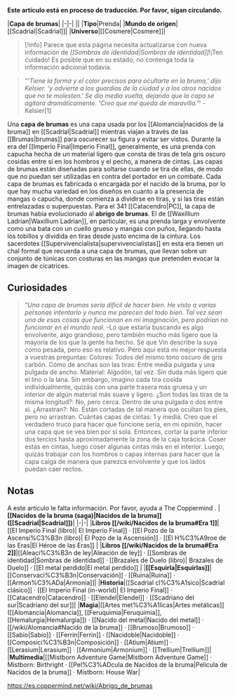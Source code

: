 **Este artículo está en proceso de traducción. Por favor, sigan circulando.**


|**Capa de brumas**|
|-|-|
||
|**Tipo**|Prenda|
|**Mundo de origen**|[[Scadrial\|Scadrial]]|
|**Universo**|[[Cosmere\|Cosmere]]|

> [!info] Parece que esta página necesita actualizarse con nueva información de *[[Sombras de identidad\|Sombras de identidad]]*!¡Ten cuidado! Es posible que en su estado, no contenga toda la información adicional todavía.

>“*'Tiene la forma y el color precisos para ocultarte en la bruma,' dijo Kelsier. 'y advierte a los guardias de la ciudad y a los otros nacidos que no te molesten.' Se dio media vuelta, dejando que la capa se agitara dramáticamente. 'Creo que me queda de maravilla.'*”
\-Kelsier[1]


Una **capa de brumas** es una capa usada por los [[Alomancia\|nacidos de la bruma]] en [[Scadrial\|Scadrial]] mientras viajan a través de las [[Brumas\|brumas]] para oscurecer su figura y evitar ser vistos. Durante la era del [[Imperio Final\|Imperio Final]], generalmente, es una prenda con capucha hecha de un material ligero que consta de tiras de tela gris oscuro cosidas entre sí en los hombros y el pecho, a manera de cintas. Las capas de brumas están diseñadas para soltarse cuando se tira de ellas, de modo que no puedan ser utilizadas en contra del portador en un combate. Cada capa de brumas es fabricada o encargada por el nacido de la bruma, por lo que hay mucha variedad en los diseños en cuanto a la presencia de mangas o capucha, donde comienza a dividirse en tiras, y si las tiras están entrelazadas o superpuestas.
Para el 341 [[Catacendro\|PC]], la capa de brumas había evolucionado al **abrigo de brumas**. El de [[Waxillium Ladrian\|Waxillium Ladrian]], en particular, es una prenda larga y envolvente como una bata con un cuello grueso y mangas con puños, llegando hasta los tobillos y dividida en tiras desde justo encima de la cintura. Los sacerdotes [[Supervivencialista\|supervivencialistas]] en esta era tienen un chal formal que recuerda a una capa de brumas, que llevan sobre un conjunto de túnicas con costuras en las mangas que pretenden evocar la imagen de cicatrices.

## Curiosidades
>“*Una capa de brumas sería difícil de hacer bien. He visto a varias personas intentarlo y nunca me parecen del todo bien. Tal vez sean una de esas cosas que funcionan en mi imaginación, pero podrían no funcionar en el mundo real.*
\-Lo que estaría buscando es algo envolvente, algo grandioso, pero también mucho más ligero que la mayoría de los que la gente ha hecho. Sé que Vin describe la suya como pesada, pero eso es relativo.
Pero aquí está mi mejor respuesta a vuestras preguntas:
Colores: Todos del mismo tono oscuro de gris carbón. 
Cómo de anchas son las tiras: Entre media pulgada y una pulgada de ancho. 
Material: Algodón, tal vez. Sin duda más ligero que el lino o la lana. Sin embargo, imagino cada tira cosida individualmente, quizás con una parte trasera más gruesa y un interior de algún material más suave y ligero. 
¿Son todas las tiras de la misma longitud?: No, pero cerca. Dentro de una pulgada o dos entre sí. 
¿Arrastran?: No. Están cortadas de tal manera que ocultan los pies, pero no arrastran. 
Cuántas capas de cintas: 1 y media.
Creo que el verdadero truco para hacer que funcione sería, en mi opinión, hacer una capa que se vea bien por sí sola. Entonces, cortar la parte inferior dos tercios hasta aproximadamente la zona de la caja torácica. Coser estas en cintas, luego coser algunas cintas más en el interior. Luego, quizás trabajar con los hombros o capas internas para hacer que la capa caiga de manera que parezca envolvente y que los lados puedan caer rectos.


## Notas

A este artículo le falta información. Por favor, ayuda a The Coppermind .
|**[[Nacidos de la bruma (saga)\|Nacidos de la bruma]] ([[Scadrial\|Scadrial]])**|
|-|-|
|**Libros [[/wiki/Nacidos de la bruma#Era 1]]**|[[El Imperio Final (libro)\| El Imperio Final]] · [[El Pozo de la Ascensi%C3%B3n (libro)\| El Pozo de la Ascensión]] · [[El H%C3%A9roe de las Eras\|El Héroe de las Eras]] |
|**Libros [[/wiki/Nacidos de la bruma#Era 2]]**|[[Aleaci%C3%B3n de ley\|Aleación de ley]] · [[Sombras de identidad\|Sombras de identidad]] · [[Brazales de Duelo (libro)\| Brazales de Duelo]] · [[El metal perdido\|El metal perdido]]  |
|**[[Esquirla\|Esquirlas]]**|[[Conservaci%C3%B3n\|Conservación]] · [[Ruina\|Ruina]] · [[Armon%C3%ADa\|Armonía]]|
|**Historia**|[[Scadrial cl%C3%A1sico\|Scadrial clásico]] · [[El Imperio Final (in-world)\| El Imperio Final]] · [[Catacendro\|Catacendro]] · [[Elendel\|Elendel]] · [[Scadriano del sur\|Scadriano del sur]]|
|**Magia**|[[Artes met%C3%A1licas\|Artes metálicas]] ([[Alomancia\|Alomancia]], [[Feruquimia\|Feruquimia]], [[Hemalurgia\|Hemalurgia]]) · [[Nacido del metal\|Nacido del metal]] · [[/wiki/Alomancia#Nacido de la bruma]] · [[Brumoso\|Brumoso]] · [[Sabio\|Sabio]] · [[Ferrin\|Ferrin]] · [[Nacidoble\|Nacidoble]] · [[Composici%C3%B3n\|Composición]] · [[Atium\|Atium]] · [[Lerasium\|Lerasium]] · [[Armonium\|Armonium]] · [[Trellium\|Trellium]]|
|**Multimedia**|[[Mistborn Adventure Game\|Mistborn Adventure Game‎‎]] · Mistborn: Birthright · [[Pel%C3%ADcula de Nacidos de la bruma\|Película de Nacidos de la bruma]] · Mistborn: House War|



https://es.coppermind.net/wiki/Abrigo_de_brumas